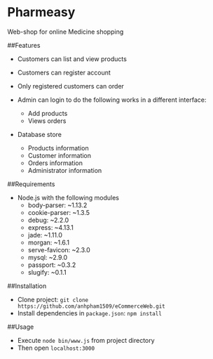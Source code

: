 # Pharmeasy
Web-shop for online Medicine shopping

##Features
* Customers can list and view products
* Customers can register account
* Only registered customers can order

* Admin can login to do the following works in a different interface:
    * Add products
    * Views orders

* Database store
    * Products information
    * Customer information
    * Orders information
    * Administrator information

##Requirements
* Node.js with the following modules
    * body-parser: ~1.13.2
    * cookie-parser: ~1.3.5
    * debug: ~2.2.0
    * express: ~4.13.1
    * jade: ~1.11.0
    * morgan: ~1.6.1
    * serve-favicon: ~2.3.0
    * mysql: ~2.9.0
    * passport: ~0.3.2
    * slugify: ~0.1.1

##Installation
* Clone project: `git clone https://github.com/anhpham1509/eCommerceWeb.git`
* Install dependencies in `package.json`: `npm install`

##Usage
* Execute `node bin/www.js` from project directory
* Then open `localhost:3000`

